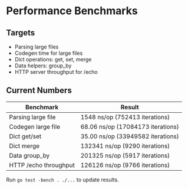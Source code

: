 # Performance Benchmarks

## Targets
- Parsing large files
- Codegen time for large files
- Dict operations: get, set, merge
- Data helpers: group_by
- HTTP server throughput for /echo

## Current Numbers

| Benchmark                     | Result         |
|------------------------------|----------------|
| Parsing large file            | 1548 ns/op (752413 iterations) |
| Codegen large file            | 68.06 ns/op (17084173 iterations) |
| Dict get/set                  | 35.00 ns/op (33949582 iterations) |
| Dict merge                    | 132341 ns/op (9290 iterations) |
| Data group_by                 | 201325 ns/op (5917 iterations) |
| HTTP /echo throughput         | 126126 ns/op (9766 iterations) |

Run `go test -bench . ./...` to update results.
